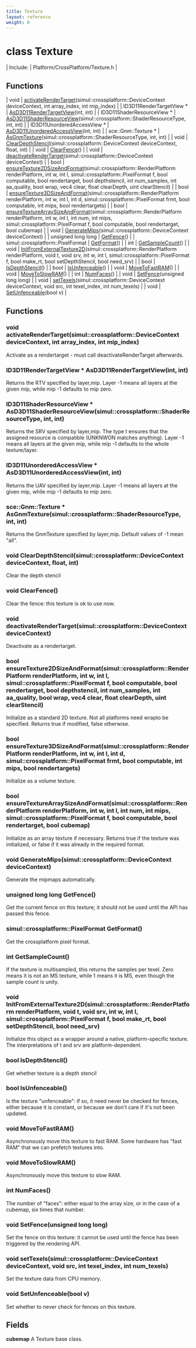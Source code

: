 ```yaml
---
title: Texture
layout: reference
weight: 0
---
```

class Texture
===

| Include: | Platform/CrossPlatform/Texture.h |



Functions
---

| void | [activateRenderTarget](#activateRenderTarget)(simul::crossplatform::DeviceContext deviceContext, int array_index, int mip_index) |
| ID3D11RenderTargetView * | [AsD3D11RenderTargetView](#AsD3D11RenderTargetView)(int, int) |
| ID3D11ShaderResourceView * | [AsD3D11ShaderResourceView](#AsD3D11ShaderResourceView)(simul::crossplatform::ShaderResourceType, int, int) |
| ID3D11UnorderedAccessView * | [AsD3D11UnorderedAccessView](#AsD3D11UnorderedAccessView)(int, int) |
| sce::Gnm::Texture * | [AsGnmTexture](#AsGnmTexture)(simul::crossplatform::ShaderResourceType, int, int) |
| void | [ClearDepthStencil](#ClearDepthStencil)(simul::crossplatform::DeviceContext deviceContext, float, int) |
| void | [ClearFence](#ClearFence)() |
| void | [deactivateRenderTarget](#deactivateRenderTarget)(simul::crossplatform::DeviceContext deviceContext) |
| bool | [ensureTexture2DSizeAndFormat](#ensureTexture2DSizeAndFormat)(simul::crossplatform::RenderPlatform renderPlatform, int w, int l, simul::crossplatform::PixelFormat f, bool computable, bool rendertarget, bool depthstencil, int num_samples, int aa_quality, bool wrap, vec4 clear, float clearDepth, uint clearStencil) |
| bool | [ensureTexture3DSizeAndFormat](#ensureTexture3DSizeAndFormat)(simul::crossplatform::RenderPlatform renderPlatform, int w, int l, int d, simul::crossplatform::PixelFormat frmt, bool computable, int mips, bool rendertargets) |
| bool | [ensureTextureArraySizeAndFormat](#ensureTextureArraySizeAndFormat)(simul::crossplatform::RenderPlatform renderPlatform, int w, int l, int num, int mips, simul::crossplatform::PixelFormat f, bool computable, bool rendertarget, bool cubemap) |
| void | [GenerateMips](#GenerateMips)(simul::crossplatform::DeviceContext deviceContext) |
| unsigned long long | [GetFence](#GetFence)() |
| simul::crossplatform::PixelFormat | [GetFormat](#GetFormat)() |
| int | [GetSampleCount](#GetSampleCount)() |
| void | [InitFromExternalTexture2D](#InitFromExternalTexture2D)(simul::crossplatform::RenderPlatform renderPlatform, void t, void srv, int w, int l, simul::crossplatform::PixelFormat f, bool make_rt, bool setDepthStencil, bool need_srv) |
| bool | [IsDepthStencil](#IsDepthStencil)() |
| bool | [IsUnfenceable](#IsUnfenceable)() |
| void | [MoveToFastRAM](#MoveToFastRAM)() |
| void | [MoveToSlowRAM](#MoveToSlowRAM)() |
| int | [NumFaces](#NumFaces)() |
| void | [SetFence](#SetFence)(unsigned long long) |
| void | [setTexels](#setTexels)(simul::crossplatform::DeviceContext deviceContext, void src, int texel_index, int num_texels) |
| void | [SetUnfenceable](#SetUnfenceable)(bool v) |


Functions
---

### <a name="activateRenderTarget"/>void activateRenderTarget(simul::crossplatform::DeviceContext deviceContext, int array_index, int mip_index)
Activate as a rendertarget - must call deactivateRenderTarget afterwards.

### <a name="AsD3D11RenderTargetView"/>ID3D11RenderTargetView * AsD3D11RenderTargetView(int, int)
Returns the RTV specified by layer,mip. Layer -1 means all layers at the given mip, while mip -1 defaults to mip zero.

### <a name="AsD3D11ShaderResourceView"/>ID3D11ShaderResourceView * AsD3D11ShaderResourceView(simul::crossplatform::ShaderResourceType, int, int)
Returns the SRV specified by layer,mip. The type t ensures that the assigned resource is compatible (UNKNWON matches anything).
Layer -1 means all layers at the given mip, while mip -1 defaults to the whole texture/layer.

### <a name="AsD3D11UnorderedAccessView"/>ID3D11UnorderedAccessView * AsD3D11UnorderedAccessView(int, int)
Returns the UAV specified by layer,mip. Layer -1 means all layers at the given mip, while mip -1 defaults to mip zero.

### <a name="AsGnmTexture"/>sce::Gnm::Texture * AsGnmTexture(simul::crossplatform::ShaderResourceType, int, int)
Returns the GnmTexture specified by layer,mip. Default values of -1 mean "all".

### <a name="ClearDepthStencil"/>void ClearDepthStencil(simul::crossplatform::DeviceContext deviceContext, float, int)
Clear the depth stencil

### <a name="ClearFence"/>void ClearFence()
Clear the fence: this texture is ok to use now.

### <a name="deactivateRenderTarget"/>void deactivateRenderTarget(simul::crossplatform::DeviceContext deviceContext)
Deactivate as a rendertarget.

### <a name="ensureTexture2DSizeAndFormat"/>bool ensureTexture2DSizeAndFormat(simul::crossplatform::RenderPlatform renderPlatform, int w, int l, simul::crossplatform::PixelFormat f, bool computable, bool rendertarget, bool depthstencil, int num_samples, int aa_quality, bool wrap, vec4 clear, float clearDepth, uint clearStencil)
Initialize as a standard 2D texture. Not all platforms need wrapto be specified. Returns true if modified, false otherwise.

### <a name="ensureTexture3DSizeAndFormat"/>bool ensureTexture3DSizeAndFormat(simul::crossplatform::RenderPlatform renderPlatform, int w, int l, int d, simul::crossplatform::PixelFormat frmt, bool computable, int mips, bool rendertargets)
Initialize as a volume texture.

### <a name="ensureTextureArraySizeAndFormat"/>bool ensureTextureArraySizeAndFormat(simul::crossplatform::RenderPlatform renderPlatform, int w, int l, int num, int mips, simul::crossplatform::PixelFormat f, bool computable, bool rendertarget, bool cubemap)
Initialize as an array texture if necessary. Returns true if the texture was initialized, or false if it was already in the required format.

### <a name="GenerateMips"/>void GenerateMips(simul::crossplatform::DeviceContext deviceContext)
Generate the mipmaps automatically.

### <a name="GetFence"/>unsigned long long GetFence()
Get the current fence on this texture; it should not be used until the API has passed this fence.

### <a name="GetFormat"/>simul::crossplatform::PixelFormat GetFormat()
Get the crossplatform pixel format.

### <a name="GetSampleCount"/>int GetSampleCount()
If the texture is multisampled, this returns the samples per texel. Zero means it is not an MS texture,
while 1 means it is MS, even though the sample count is unity.

### <a name="InitFromExternalTexture2D"/>void InitFromExternalTexture2D(simul::crossplatform::RenderPlatform renderPlatform, void t, void srv, int w, int l, simul::crossplatform::PixelFormat f, bool make_rt, bool setDepthStencil, bool need_srv)
Initialize this object as a wrapper around a native, platform-specific texture. The interpretations of t and srv are platform-dependent.

### <a name="IsDepthStencil"/>bool IsDepthStencil()
Get whether texture is a depth stencil

### <a name="IsUnfenceable"/>bool IsUnfenceable()
Is the texture "unfenceable": if so, it need never be checked for fences, either because it is constant,
or because we don't care if it's not been updated.

### <a name="MoveToFastRAM"/>void MoveToFastRAM()
Asynchronously move this texture to fast RAM.
Some hardware has "fast RAM" that we can prefetch textures into.

### <a name="MoveToSlowRAM"/>void MoveToSlowRAM()
Asynchronously move this texture to slow RAM.

### <a name="NumFaces"/>int NumFaces()
The number of "faces": either equal to the array size, or in the case of a cubemap, six times that number.

### <a name="SetFence"/>void SetFence(unsigned long long)
Set the fence on this texture: it cannot be used until the fence has been triggered by the rendering API.

### <a name="setTexels"/>void setTexels(simul::crossplatform::DeviceContext deviceContext, void src, int texel_index, int num_texels)
Set the texture data from CPU memory.

### <a name="SetUnfenceable"/>void SetUnfenceable(bool v)
Set whether to never check for fences on this texture.

Fields
---

**cubemap**  A Texture base class.
